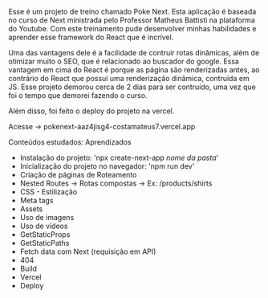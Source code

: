 Esse é um projeto de treino chamado Poke Next. Esta aplicação é baseada no curso de Next ministrada pelo Professor Matheus Battisti na plataforma do Youtube. Com este treinamento pude desenvolver minhas habilidades e aprender esse framework do React que é incrível.

Uma das vantagens dele é a facilidade de contruir rotas dinâmicas, além de otimizar muito o SEO, que é relacionado ao buscador do google. Essa vantagem em cima do React é porque as página são renderizadas antes, ao contrário do React que possuí uma renderização dinâmica, contruida em JS. Esse projeto demorou cerca de 2 dias para ser contruído, uma vez que foi o tempo que demorei fazendo o curso.

Além disso, foi feito o deploy do projeto na vercel.

Acesse -> pokenext-aaz4jisg4-costamateus7.vercel.app


Conteúdos estudados:
Aprendizados
- Instalação do projeto: 'npx create-next-app *nome da pasta*'
- Inicialização do projeto no navegador: 'npm run dev'
- Criação de páginas de Roteamento
- Nested Routes -> Rotas compostas -> Ex: /products/shirts
- CSS - Estilização
- Meta tags
- Assets
- Uso de imagens
- Uso de vídeos
- GetStaticProps
- GetStaticPaths
- Fetch data com Next (requisição em API)
- 404
- Build
- Vercel
- Deploy

